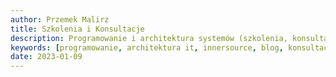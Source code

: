 ```yaml
---
author: Przemek Malirz
title: Szkolenia i Konsultacje
description: Programowanie i architektura systemów (szkolenia, konsultacje, mentoring)
keywords: [programowanie, architektura it, innersource, blog, konsultacje, szkolenia, warsztaty, mentoring, java, spring, spring boot, spring cloud, microservices, docker, kubernetes, sdlc, devops, clean code, tdd, bdd, ddd, cqrs, hexagonal architecture]
date: 2023-01-09
---
```

